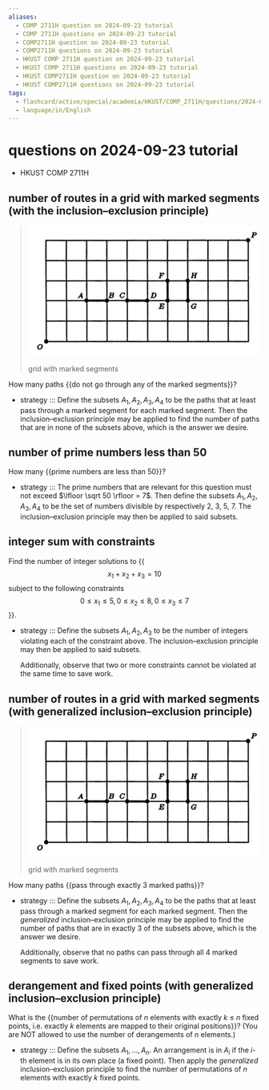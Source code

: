 ```yaml
---
aliases:
  - COMP 2711H question on 2024-09-23 tutorial
  - COMP 2711H questions on 2024-09-23 tutorial
  - COMP2711H question on 2024-09-23 tutorial
  - COMP2711H questions on 2024-09-23 tutorial
  - HKUST COMP 2711H question on 2024-09-23 tutorial
  - HKUST COMP 2711H questions on 2024-09-23 tutorial
  - HKUST COMP2711H question on 2024-09-23 tutorial
  - HKUST COMP2711H questions on 2024-09-23 tutorial
tags:
  - flashcard/active/special/academia/HKUST/COMP_2711H/questions/2024-09-23/tutorial
  - language/in/English
---
```


# questions on 2024-09-23 tutorial

- HKUST COMP 2711H

## number of routes in a grid with marked segments (with the inclusion–exclusion principle)

> ![grid with marked segments](attachments/2024-09-23%20tutorial%20grid.png)
>
> grid with marked segments

How many paths {{do not go through any of the marked segments}}? <!--SR:!2024-11-07,17,290-->

- strategy ::: Define the subsets $A_1, A_2, A_3, A_4$ to be the paths that at least pass through a marked segment for each marked segment. Then the inclusion–exclusion principle may be applied to find the number of paths that are in none of the subsets above, which is the answer we desire. <!--SR:!2024-11-03,13,270!2024-11-03,13,270-->

## number of prime numbers less than 50

How many {{prime numbers are less than 50}}? <!--SR:!2024-11-07,17,290-->

- strategy ::: The prime numbers that are relevant for this question must not exceed $\lfloor \sqrt 50 \rfloor = 7$. Then define the subsets $A_1, A_2, A_3, A_4$ to be the set of numbers divisible by respectively 2, 3, 5, 7. The inclusion–exclusion principle may then be applied to said subsets. <!--SR:!2024-11-07,17,290!2024-11-07,17,290-->

## integer sum with constraints

Find the number of integer solutions to {{$$x_1 + x_2 + x_3 = 10$$ subject to the following constraints $$0 \le x_1 \le 5, 0 \le x_2 \le 8, 0 \le x_3 \le 7$$}}. <!--SR:!2024-11-07,17,290-->

- strategy ::: Define the subsets $A_1, A_2, A_3$ to be the number of integers violating each of the constraint above. The inclusion–exclusion principle may then be applied to said subsets. <p> Additionally, observe that two or more constraints cannot be violated at the same time to save work. <!--SR:!2024-11-07,17,290!2024-11-03,13,270-->

## number of routes in a grid with marked segments (with generalized inclusion–exclusion principle)

> ![grid with marked segments](attachments/2024-09-23%20tutorial%20grid.png)
>
> grid with marked segments

How many paths {{pass through exactly 3 marked paths}}? <!--SR:!2024-11-07,17,290-->

- strategy ::: Define the subsets $A_1, A_2, A_3, A_4$ to be the paths that at least pass through a marked segment for each marked segment. Then the _generalized_ inclusion–exclusion principle may be applied to find the number of paths that are in exactly 3 of the subsets above, which is the answer we desire. <p> Additionally, observe that no paths can pass through all 4 marked segments to save work. <!--SR:!2024-11-03,13,270!2024-11-03,13,270-->

## derangement and fixed points (with generalized inclusion–exclusion principle)

What is the {{number of permutations of _n_ elements with exactly _k_ ≤ _n_ fixed points, i.e. exactly _k_ elements are mapped to their original positions}}? (You are NOT allowed to use the number of derangements of _n_ elements.) <!--SR:!2024-11-07,17,290-->

- strategy ::: Define the subsets $A_1, \ldots, A_n$. An arrangement is in $A_i$ if the $i$-th element is in its own place (a fixed point). Then apply the _generalized_ inclusion–exclusion principle to find the number of permutations of _n_ elements with exactly _k_ fixed points. <!--SR:!2024-11-07,17,290!2024-11-03,13,270-->

